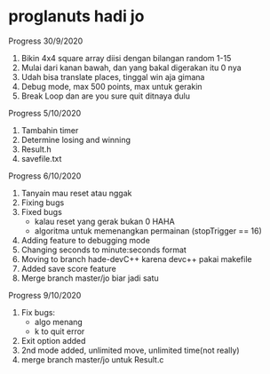 # proglanuts hadi jo

Progress 30/9/2020

1. Bikin 4x4 square array diisi dengan bilangan random 1-15
2. Mulai dari kanan bawah, dan yang bakal digerakan itu 0 nya
3. Udah bisa translate places, tinggal win aja gimana 
4. Debug mode, max 500 points, max untuk gerakin
5. Break Loop dan are you sure quit ditnaya dulu

Progress 5/10/2020

1. Tambahin timer
2. Determine losing and winning
3. Result.h
4. savefile.txt

Progress 6/10/2020

1. Tanyain mau reset atau nggak
2. Fixing bugs
2. Fixed bugs
    - kalau reset yang gerak bukan 0 HAHA
    - algoritma untuk memenangkan permainan (stopTrigger == 16)
3. Adding feature to debugging mode
4. Changing seconds to minute:seconds format
5. Moving to branch hade-devC++ karena devc++ pakai makefile
6. Added save score feature
7. Merge branch master/jo biar jadi satu 


Progress 9/10/2020
1. Fix bugs:
    - algo menang
    - k to quit error
2. Exit option added
3. 2nd mode added, unlimited move, unlimited time(not really)
4. merge branch master/jo untuk Result.c

